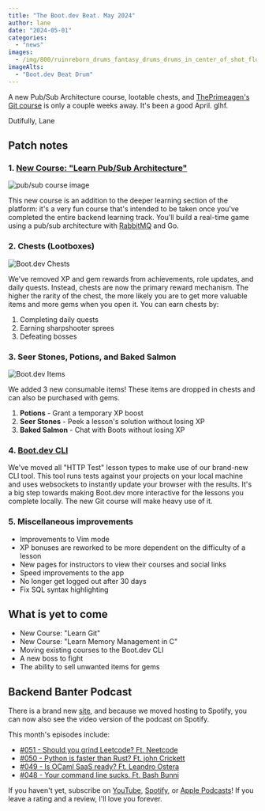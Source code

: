 ```yaml
---
title: "The Boot.dev Beat. May 2024"
author: lane
date: "2024-05-01"
categories:
  - "news"
images:
  - /img/800/ruinreborn_drums_fantasy_drums_drums_in_center_of_shot_flower_9ca2b3ce-5e80-4ba1-8de0-169128110245_0.png.webp
imageAlts:
  - "Boot.dev Beat Drum"
---
```


A new Pub/Sub Architecture course, lootable chests, and [ThePrimeagen's Git course](https://www.boot.dev/courses/learn-git) is only a couple weeks away. It's been a good April. glhf.

Dutifully, Lane

## Patch notes

### 1. [New Course: "Learn Pub/Sub Architecture"](https://www.boot.dev/courses/learn-pub-sub-rabbitmq)

![pub/sub course image](https://storage.googleapis.com/qvault-webapp-dynamic-assets/course_assets/pSHXBLR.png)

This new course is an addition to the deeper learning section of the platform: it's a very fun course that's intended to be taken once you've completed the entire backend learning track. You'll build a real-time game using a pub/sub architecture with [RabbitMQ](https://www.rabbitmq.com/) and Go.

### 2. Chests (Lootboxes)

![Boot.dev Chests](/img/800/chests.png.webp)

We've removed XP and gem rewards from achievements, role updates, and daily quests. Instead, chests are now the primary reward mechanism. The higher the rarity of the chest, the more likely you are to get more valuable items and more gems when you open it. You can earn chests by:

1. Completing daily quests
2. Earning sharpshooter sprees
3. Defeating bosses

### 3. Seer Stones, Potions, and Baked Salmon

![Boot.dev Items](/img/800/items.png.webp)

We added 3 new consumable items! These items are dropped in chests and can also be purchased with gems.

1. **Potions** - Grant a temporary XP boost
2. **Seer Stones** - Peek a lesson's solution without losing XP
3. **Baked Salmon** - Chat with Boots without losing XP

### 4. [Boot.dev CLI](https://github.com/bootdotdev/bootdev)

We've moved all "HTTP Test" lesson types to make use of our brand-new CLI tool. This tool runs tests against your projects on your local machine and uses websockets to instantly update your browser with the results. It's a big step towards making Boot.dev more interactive for the lessons you complete locally. The new Git course will make heavy use of it.

### 5. Miscellaneous improvements

- Improvements to Vim mode
- XP bonuses are reworked to be more dependent on the difficulty of a lesson
- New pages for instructors to view their courses and social links
- Speed improvements to the app
- No longer get logged out after 30 days
- Fix SQL syntax highlighting

## What is yet to come

- New Course: "Learn Git"
- New Course: "Learn Memory Management in C"
- Moving existing courses to the Boot.dev CLI
- A new boss to fight
- The ability to sell unwanted items for gems

## Backend Banter Podcast

There is a brand new [site](https://www.backendbanter.fm/), and because we moved hosting to Spotify, you can now also see the video version of the podcast on Spotify.

This month's episodes include:

- [#051 - Should you grind Leetcode? Ft. Neetcode](https://podcasters.spotify.com/pod/show/backend-banter-fm/episodes/051---Should-you-grind-leetcode--ft--NeetCode-e2hvpoh)
- [#050 - Python is faster than Rust? Ft. john Crickett](https://podcasters.spotify.com/pod/show/backend-banter-fm/episodes/050---Python-is-Faster-than-Rust-e2hvpob)
- [#049 - Is OCaml SaaS ready? Ft. Leandro Ostera](https://podcasters.spotify.com/pod/show/backend-banter-fm/episodes/049---Is-OCaml-SaaS-Ready-e2hvpkg)
- [#048 - Your command line sucks. Ft. Bash Bunni](https://podcasters.spotify.com/pod/show/backend-banter-fm/episodes/048---Your-command-line-sucks-ft--Bashbunni-e2h9ned)

If you haven't yet, subscribe on [YouTube](https://www.youtube.com/@backendbanterfm), [Spotify](https://open.spotify.com/show/35trT95UkRVCkEb6tXndpF), or [Apple Podcasts](https://podcasts.apple.com/us/podcast/backend-banter/id1688115203)! If you leave a rating and a review, I'll love you forever.
